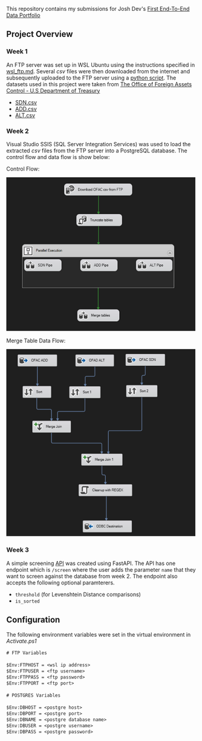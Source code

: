 This repository contains my submissions for Josh Dev's [First End-To-End Data Portfolio](https://www.youtube.com/playlist?list=PLtomnyC4qhTwqcZ3DzBhewMNjM_4rHqnO)

## Project Overview



### Week 1
An FTP server was set up in WSL Ubuntu using the instructions specified in [wsl_ftp.md](week_1/wsl_ftp.md). Several _csv_ files were then downloaded from the internet and subsequently uploaded to the FTP server using a [python script](week_1/load_to_ftp.py). The datasets used in this project were taken from [The Office of Foreign Assets Control - U.S Department of Treasury](https://ofac.treasury.gov/specially-designated-nationals-list-data-formats-data-schemas)

* [SDN.csv](https://www.treasury.gov/ofac/downloads/sdn.csv)
* [ADD.csv](https://www.treasury.gov/ofac/downloads/add.csv)
* [ALT.csv](https://www.treasury.gov/ofac/downloads/alt.csv)

### Week 2
Visual Studio SSIS (SQL Server Integration Services) was used to load the extracted _csv_ files from the FTP server into a PostgreSQL database. The control flow and data flow is show below:

Control Flow:

<img src="imgs/SSIS_control_flow.png" width=500>


Merge Table Data Flow:

<img src="imgs/SSIS_data_flow.png" width=500>

### Week 3
A simple screening [API](week_3/screening_api.py) was created using FastAPI. The API has one endpoint which is `/screen` where the user adds the parameter `name` that they want to screen against the database from week 2. The endpoint also accepts the following optional paramterers.
* `threshold` (for Levenshtein Distance comparisons)
* `is_sorted` 

## Configuration

The following environment variables were set in the virtual environment in *Activate.ps1* 

```
# FTP Variables

$Env:FTPHOST = <wsl ip address>
$Env:FTPUSER = <ftp username>
$Env:FTPPASS = <ftp password>
$Env:FTPPORT = <ftp port>

# POSTGRES Variables

$Env:DBHOST = <postgre host>
$Env:DBPORT = <postgre port>
$Env:DBNAME = <postgre database name>
$Env:DBUSER = <postgre username>
$Env:DBPASS = <postgre password>
```
